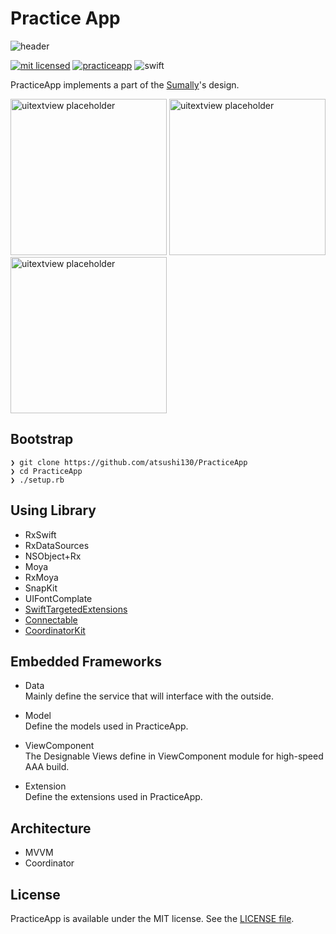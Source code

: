 # Practice App
![header](https://user-images.githubusercontent.com/11363154/34647713-5802a906-f3cd-11e7-93c0-20fd90fd5bc0.png)

[![mit licensed](https://img.shields.io/badge/License-MIT-d94c32.svg)](./license)
[![practiceapp](https://img.shields.io/badge/Swift-PracticeApp-3B5998.svg)](https://github.com/atsushi130/PracticeApp.git)
![swift](https://img.shields.io/badge/Swift-4-ffac45.svg)


PracticeApp implements a part of the [Sumally](https://sumally.com)'s design.

<img width="250" alt="uitextview placeholder" src="https://user-images.githubusercontent.com/11363154/34643110-f3236a22-f361-11e7-9524-edb8f9d963d2.gif"> <img width="250" alt="uitextview placeholder" src="https://user-images.githubusercontent.com/11363154/34643201-8d984162-f363-11e7-8764-c001e9783f62.gif"> <img width="250" alt="uitextview placeholder" src="https://user-images.githubusercontent.com/11363154/34643264-af376c02-f364-11e7-82c0-d300dd061e3a.gif">


## Bootstrap
```
❯ git clone https://github.com/atsushi130/PracticeApp
❯ cd PracticeApp
❯ ./setup.rb
```

## Using Library
- RxSwift
- RxDataSources
- NSObject+Rx
- Moya
- RxMoya
- SnapKit
- UIFontComplate
- [SwiftTargetedExtensions](https://github.com/atsushi130/SwiftTargetedExtensions)
- [Connectable](https://github.com/atsushi130/Connectable)
- [CoordinatorKit](https://github.com/atsushi130/CoordinatorKit)

## Embedded Frameworks
- Data  
Mainly define the service that will interface with the outside.

- Model  
Define the models used in PracticeApp.

- ViewComponent  
The Designable Views define in ViewComponent module for high-speed AAA build.

- Extension  
Define the extensions used in PracticeApp.

## Architecture
- MVVM
- Coordinator

## License
PracticeApp is available under the MIT license. See the [LICENSE file](https://github.com/atsushi130/PracticeApp/blob/master/license).
